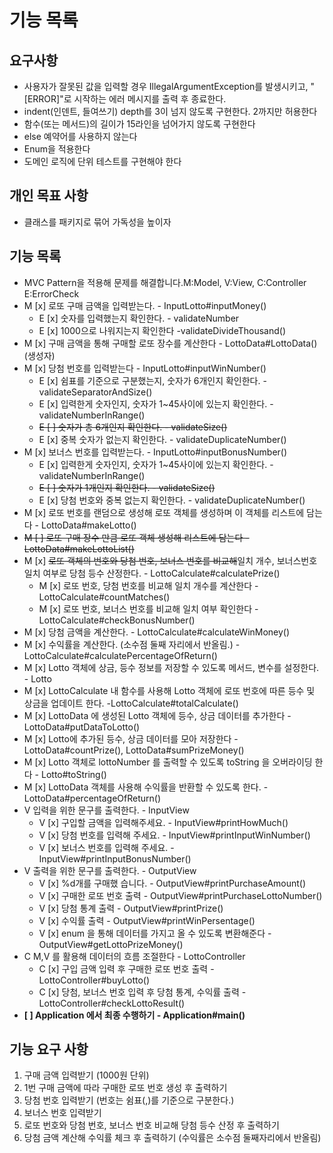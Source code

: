 # 기능 목록
## 요구사항
- 사용자가 잘못된 값을 입력할 경우 IllegalArgumentException를 발생시키고, "[ERROR]"로 시작하는 에러 메시지를 출력 후 종료한다.
- indent(인덴트, 들여쓰기) depth를 3이 넘지 않도록 구현한다. 2까지만 허용한다
- 함수(또는 메서드)의 길이가 15라인을 넘어가지 않도록 구현한다
- else 예약어를 사용하지 않는다
- Enum을 적용한다
- 도메인 로직에 단위 테스트를 구현해야 한다
## 개인 목표 사항
- 클래스를 패키지로 묶어 가독성을 높이자
## 기능 목록
- MVC Pattern을 적용해 문제를 해결합니다.M:Model, V:View, C:Controller E:ErrorCheck
- M [x] 로또 구매 금액을 입력받는다. - InputLotto#inputMoney()
  - E [x] 숫자를 입력했는지 확인한다. - validateNumber
  - E [x] 1000으로 나워지는지 확인한다 -validateDivideThousand()
- M [x] 구매 금액을 통해 구매할 로또 장수를 계산한다 - LottoData#LottoData() (생성자)
- M [x] 당첨 번호를 입력받는다 - InputLotto#inputWinNumber()
  - E [x] 쉼표를 기준으로 구분했는지, 숫자가 6개인지 확인한다. - validateSeparatorAndSize()
  - E [x] 입력한게 숫자인지, 숫자가 1~45사이에 있는지 확인한다. - validateNumberInRange()
  - ~~E [ ] 숫자가 총 6개인지 확인한다. - validateSize()~~
  - E [x] 중복 숫자가 없는지 확인한다. - validateDuplicateNumber()
- M [x] 보너스 번호를 입력받는다. - InputLotto#inputBonusNumber()
  - E [x] 입력한게 숫자인지, 숫자가 1~45사이에 있는지 확인한다. - validateNumberInRange()
  - ~~E [ ] 숫자가 1개인지 확인한다. - validateSize()~~
  - E [x] 당첨 번호와 중복 없는지 확인한다. - validateDuplicateNumber()
- M [x] 로또 번호를 랜덤으로 생성해 로또 객체를 생성하며 이 객체를 리스트에 담는다 - LottoData#makeLotto()
- ~~M [ ] 로또 구매 장수 만큼 로또 객체 생성해 리스트에 담는다 - LottoData#makeLottoList()~~
- M [x] ~~로또 객체의 번호와 당첨 번호, 보너스 번호를 비교해~~일치 개수, 보너스번호 일치 여부로 당첨 등수 산정한다. - LottoCalculate#calculatePrize()
  - M [x] 로또 번호, 당첨 번호를 비교해 일치 개수를 계산한다 - LottoCalculate#countMatches()
  - M [x] 로또 번호, 보너스 번호를 비교해 일치 여부 확인한다 - LottoCalculate#checkBonusNumber()
- M [x] 당첨 금액을 계산한다. - LottoCalculate#calculateWinMoney()
- M [x] 수익률을 계산한다. (소수점 둘째 자리에서 반올림.) - LottoCalculate#calculatePercentageOfReturn()
- M [x] Lotto 객체에 상금, 등수 정보를 저장할 수 있도록 메서드, 변수를 설정한다. - Lotto
- M [x] LottoCalculate 내 함수를 사용해 Lotto 객체에 로또 번호에 따른 등수 및 상금을 업데이트 한다. -LottoCalculate#totalCalculate()
- M [x] LottoData 에 생성된 Lotto 객체에 등수, 상금 데이터를 추가한다 - LottoData#putDataToLotto()
- M [x] Lotto에 추가된 등수, 상금 데이터를 모아 저장한다 - LottoData#countPrize(), LottoData#sumPrizeMoney()
- M [x] Lotto 객체로 lottoNumber 를 출력할 수 있도록 toString 을 오버라이딩 한다 - Lotto#toString()
- M [x] LottoData 객체를 사용해 수익률을 반환할 수 있도록 한다. - LottoData#percentageOfReturn()
- V 입력을 위한 문구를 출력한다. - InputView
  - V [x] 구입할 금액을 입력해주세요. - InputView#printHowMuch()
  - V [x] 당첨 번호를 입력해 주세요. - InputView#printInputWinNumber()
  - V [x] 보너스 번호를 입력해 주세요. - InputView#printInputBonusNumber()
- V 출력을 위한 문구를 출력한다. - OutputView
  - V [x] %d개를 구매했 습니다. - OutputView#printPurchaseAmount()
  - V [x] 구매한 로또 번호 출력 - OutputView#printPurchaseLottoNumber()
  - V [x] 당첨 통계 출력 - OutputView#printPrize()
  - V [x] 수익률 출력 - OutputView#printWinPersentage()
  - V [x] enum 을 통해 데이터를 가지고 올 수 있도록 변환해준다 - OutputView#getLottoPrizeMoney()
- C M,V 를 활용해 데이터의 흐름 조절한다 - LottoController
  - C [x] 구입 금액 입력 후 구매한 로또 번호 출력 - LottoController#buyLotto()
  - C [x] 당첨, 보너스 번호 입력 후 당첨 통계, 수익률 출력 - LottoController#checkLottoResult()
- **[ ] Application 에서 최종 수행하기 - Application#main()**


## 기능 요구 사항
1. 구매 금액 입력받기 (1000원 단위)
2. 1번 구매 금액에 따라 구매한 로또 번호 생성 후 출력하기
3. 당첨 번호 입력받기 (번호는 쉼표(,)를 기준으로 구분한다.)
4. 보너스 번호 입력받기
5. 로또 번호와 당첨 번호, 보너스 번호 비교해 당첨 등수 산정 후 출력하기
6. 당첨 금액 계산해 수익률 체크 후 출력하기 (수익률은 소수점 둘째자리에서 반올림)
